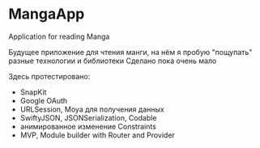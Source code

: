 # MangaApp

Application for reading Manga

Будущее приложение для чтения манги, на нём я пробую "пощупать" разные технологии и библиотеки
Сделано пока очень мало

Здесь протестировано:
- SnapKit
- Google OAuth
- URLSession, Moya для получения данных
- SwiftyJSON, JSONSerialization, Codable
- анимированное изменение Constraints
- MVP, Module builder with Router and Provider 
